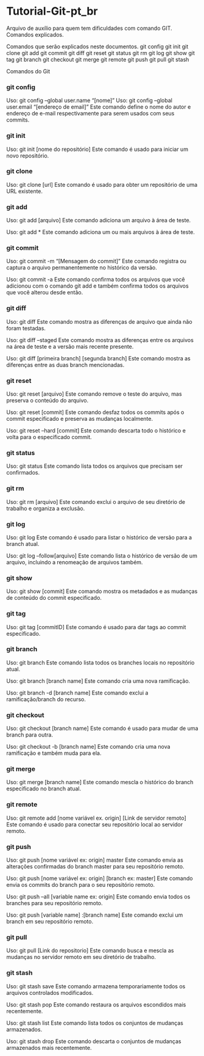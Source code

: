# Tutorial-Git-pt_br
Arquivo de auxílio para quem tem dificuldades com comando GIT. Comandos explicados.

Comandos que serão explicados neste documentos.
git config
git init
git clone
git add
git commit
git diff
git reset
git status
git rm
git log
git show
git tag
git branch
git checkout
git merge
git remote
git push
git pull
git stash

Comandos do Git
### git config ###
Uso: git config –global user.name “[nome]”
Uso: git config –global user.email “[endereço de email]”
Este comando define o nome do autor e endereço de e-mail respectivamente para serem usados ​​com seus commits.

### git init ###
Uso: git init [nome do repositório]
Este comando é usado para iniciar um novo repositório.

### git clone ###
Uso: git clone [url]
Este comando é usado para obter um repositório de uma URL existente.

### git add ###
Uso: git add [arquivo]
Este comando adiciona um arquivo à área de teste.

Uso: git add *
Este comando adiciona um ou mais arquivos à área de teste.

### git commit ###
Uso: git commit -m “[Mensagem do commit]”
Este comando registra ou captura o arquivo permanentemente no histórico da versão.

Uso: git commit -a
Este comando confirma todos os arquivos que você adicionou com o comando git add e também confirma todos os arquivos que você alterou desde então.

### git diff ###
Uso: git diff
Este comando mostra as diferenças de arquivo que ainda não foram testadas.

Uso: git diff –staged
Este comando mostra as diferenças entre os arquivos na área de teste e a versão mais recente presente.

Uso: git diff [primeira branch] [segunda branch]
Este comando mostra as diferenças entre as duas branch mencionadas.

### git reset ###
Uso: git reset [arquivo]
Este comando remove o teste do arquivo, mas preserva o conteúdo do arquivo.

Uso: git reset [commit]
Este comando desfaz todos os commits após o commit especificado e preserva as mudanças localmente.

Uso: git reset –hard [commit]
Este comando descarta todo o histórico e volta para o especificado commit.

### git status ###
Uso: git status
Este comando lista todos os arquivos que precisam ser confirmados.

### git rm ###
Uso: git rm [arquivo]
Este comando exclui o arquivo de seu diretório de trabalho e organiza a exclusão.

### git log ###
Uso: git log
Este comando é usado para listar o histórico de versão para a branch atual.

Uso: git log –follow[arquivo]
Este comando lista o histórico de versão de um arquivo, incluindo a renomeação de arquivos também.

### git show ###
Uso: git show [commit]
Este comando mostra os metadados e as mudanças de conteúdo do commit especificado.

### git tag ###
Uso: git tag [commitID]
Este comando é usado para dar tags ao commit especificado.

### git branch ###
Uso: git branch
Este comando lista todos os branches locais no repositório atual.

Uso: git branch [branch name]
Este comando cria uma nova ramificação.

Uso: git branch -d [branch name]
Este comando exclui a ramificação/branch do recurso.

### git checkout ###
Uso: git checkout [branch name]
Este comando é usado para mudar de uma branch para outra.

Uso: git checkout -b [branch name]
Este comando cria uma nova ramificação e também muda para ela.

### git merge ###
Uso: git merge [branch name]
Este comando mescla o histórico do branch especificado no branch atual.

### git remote ###
Uso: git remote add [nome variável ex. origin] [Link de servidor remoto]
Este comando é usado para conectar seu repositório local ao servidor remoto.

### git push ###
Uso: git push [nome variável ex: origin] master
Este comando envia as alterações confirmadas do branch master para seu repositório remoto.

Uso: git push [nome variável ex: origin] [branch ex: master]
Este comando envia os commits do branch para o seu repositório remoto.

Uso: git push –all [variable name ex: origin]
Este comando envia todos os branches para seu repositório remoto.

Uso: git push [variable name] :[branch name]
Este comando exclui um branch em seu repositório remoto.

### git pull ###
Uso: git pull [Link do repositorio]
Este comando busca e mescla as mudanças no servidor remoto em seu diretório de trabalho.

### git stash ###
Uso: git stash save
Este comando armazena temporariamente todos os arquivos controlados modificados.

Uso: git stash pop
Este comando restaura os arquivos escondidos mais recentemente.

Uso: git stash list
Este comando lista todos os conjuntos de mudanças armazenados.

Uso: git stash drop
Este comando descarta o conjuntos de mudanças armazenados mais recentemente.
